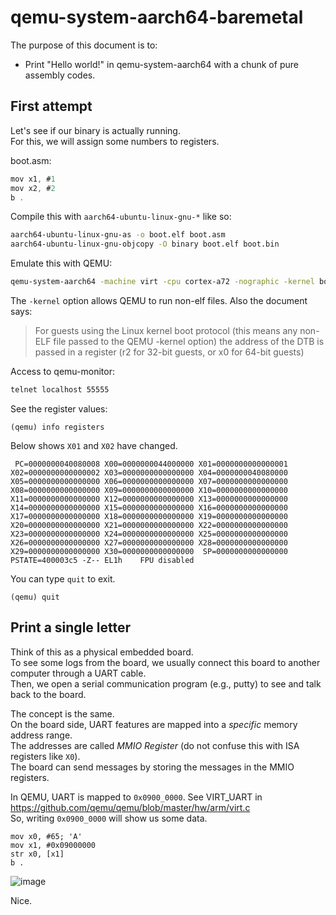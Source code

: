 # qemu-system-aarch64-baremetal

The purpose of this document is to:
* Print "Hello world!" in qemu-system-aarch64 with a chunk of pure assembly codes.

## First attempt

Let's see if our binary is actually running.  
For this, we will assign some numbers to registers.

boot.asm:
```as
mov x1, #1
mov x2, #2
b .
```

Compile this with `aarch64-ubuntu-linux-gnu-*` like so:
```bash
aarch64-ubuntu-linux-gnu-as -o boot.elf boot.asm
aarch64-ubuntu-linux-gnu-objcopy -O binary boot.elf boot.bin
```

Emulate this with QEMU:
```bash
qemu-system-aarch64 -machine virt -cpu cortex-a72 -nographic -kernel boot.bin -monitor telnet:127.0.0.1:55555,server,nowait
```

The `-kernel` option allows QEMU to run non-elf files. Also the document says:
> For guests using the Linux kernel boot protocol (this means any non-ELF file passed to the QEMU -kernel option) the address of the DTB is passed in a register (r2 for 32-bit guests, or x0 for 64-bit guests)

Access to qemu-monitor:
```bash
telnet localhost 55555
```

See the register values:
```
(qemu) info registers
```

Below shows `X01` and `X02` have changed.  
```
 PC=0000000040080008 X00=0000000044000000 X01=0000000000000001
X02=0000000000000002 X03=0000000000000000 X04=0000000040080000
X05=0000000000000000 X06=0000000000000000 X07=0000000000000000
X08=0000000000000000 X09=0000000000000000 X10=0000000000000000
X11=0000000000000000 X12=0000000000000000 X13=0000000000000000
X14=0000000000000000 X15=0000000000000000 X16=0000000000000000
X17=0000000000000000 X18=0000000000000000 X19=0000000000000000
X20=0000000000000000 X21=0000000000000000 X22=0000000000000000
X23=0000000000000000 X24=0000000000000000 X25=0000000000000000
X26=0000000000000000 X27=0000000000000000 X28=0000000000000000
X29=0000000000000000 X30=0000000000000000  SP=0000000000000000
PSTATE=400003c5 -Z-- EL1h    FPU disabled
```

You can type `quit` to exit.
```
(qemu) quit
```

## Print a single letter

Think of this as a physical embedded board.  
To see some logs from the board, we usually connect this board to another computer through a UART cable.  
Then, we open a serial communication program (e.g., putty) to see and talk back to the board.  

The concept is the same.  
On the board side, UART features are mapped into a *specific* memory address range.  
The addresses are called *MMIO Register* (do not confuse this with ISA registers like `X0`).  
The board can send messages by storing the messages in the MMIO registers.

In QEMU, UART is mapped to `0x0900_0000`. See VIRT_UART in https://github.com/qemu/qemu/blob/master/hw/arm/virt.c   
So, writing `0x0900_0000` will show us some data.

```
mov x0, #65; 'A'
mov x1, #0x09000000
str x0, [x1]
b .
```

![image](https://github.com/swkim101/qemu-system-aarch64-baremetal/assets/72803908/e801bb44-b9fb-459f-a085-8aed4b42743b)

Nice.
